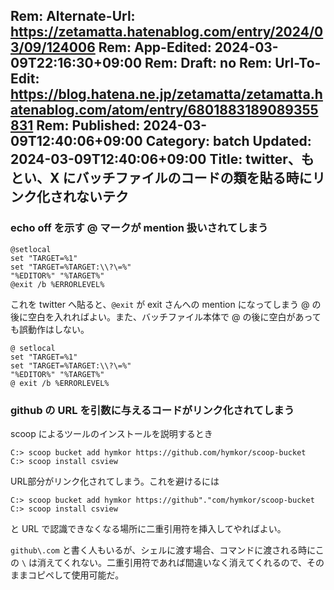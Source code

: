 Rem: Alternate-Url: https://zetamatta.hatenablog.com/entry/2024/03/09/124006
Rem: App-Edited: 2024-03-09T22:16:30+09:00
Rem: Draft: no
Rem: Url-To-Edit: https://blog.hatena.ne.jp/zetamatta/zetamatta.hatenablog.com/atom/entry/6801883189089355831
Rem: Published: 2024-03-09T12:40:06+09:00
Category: batch
Updated: 2024-03-09T12:40:06+09:00
Title: twitter、もとい、X にバッチファイルのコードの類を貼る時にリンク化されないテク
---
### echo off を示す @ マークが mention 扱いされてしまう

```
@setlocal
set "TARGET=%1"
set "TARGET=%TARGET:\\?\=%"
"%EDITOR%" "%TARGET%"
@exit /b %ERRORLEVEL%
```

これを twitter へ貼ると、`@exit` が exit さんへの mention になってしまう
@ の後に空白を入れればよい。また、バッチファイル本体で @ の後に空白があっても誤動作はしない。

```
@ setlocal
set "TARGET=%1"
set "TARGET=%TARGET:\\?\=%"
"%EDITOR%" "%TARGET%"
@ exit /b %ERRORLEVEL%
```

### github の URL を引数に与えるコードがリンク化されてしまう

scoop によるツールのインストールを説明するとき

```
C:> scoop bucket add hymkor https://github.com/hymkor/scoop-bucket
C:> scoop install csview
```

URL部分がリンク化されてしまう。これを避けるには

```
C:> scoop bucket add hymkor https://github"."com/hymkor/scoop-bucket
C:> scoop install csview
```

と URL で認識できなくなる場所に二重引用符を挿入してやればよい。

`github\.com` と書く人もいるが、シェルに渡す場合、コマンドに渡される時にこの `\` は消えてくれない。二重引用符であれば間違いなく消えてくれるので、そのままコピペして使用可能だ。
